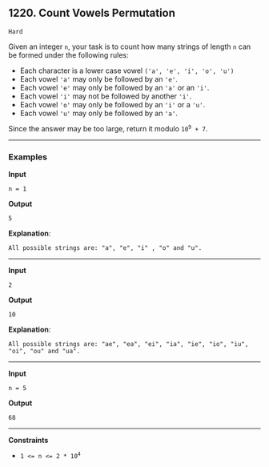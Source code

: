 ## 1220. Count Vowels Permutation

`Hard`

Given an integer `n`, your task is to count how many strings of length `n` can be formed under the following rules:

* Each character is a lower case vowel `('a', 'e', 'i', 'o', 'u')`
* Each vowel `'a'` may only be followed by an `'e'`.
* Each vowel `'e'` may only be followed by an `'a'` or an `'i'`.
* Each vowel `'i'` may not be followed by another `'i'`.
* Each vowel `'o'` may only be followed by an `'i'` or a `'u'`.
* Each vowel `'u'` may only be followed by an `'a'`.

Since the answer may be too large, return it modulo <code>10<sup>9</sup> + 7</code>.

---

### Examples

**Input**
```
n = 1
```

**Output**
```
5
```

**Explanation**:
```
All possible strings are: "a", "e", "i" , "o" and "u".
```

---

**Input**
```
2
```

**Output**
```
10
```

**Explanation**:
```
All possible strings are: "ae", "ea", "ei", "ia", "ie", "io", "iu", "oi", "ou" and "ua".
```

---

**Input**
```
n = 5
```

**Output**
```
68
```

---

**Constraints**
* <code>1 <= n <= 2 * 10<sup>4</sup></code>